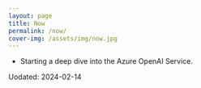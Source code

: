 ```yaml
---
layout: page
title: Now
permalink: /now/
cover-img: /assets/img/now.jpg
---
```


- Starting a deep dive into the Azure OpenAI Service.


Uodated: 2024-02-14